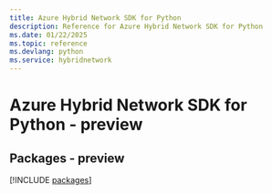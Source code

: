 ```yaml
---
title: Azure Hybrid Network SDK for Python
description: Reference for Azure Hybrid Network SDK for Python
ms.date: 01/22/2025
ms.topic: reference
ms.devlang: python
ms.service: hybridnetwork
---
```

# Azure Hybrid Network SDK for Python - preview
## Packages - preview
[!INCLUDE [packages](hybrid-network-index.md)]